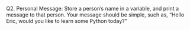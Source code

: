 Q2. Personal Message: Store a person’s name in a variable, and print a message to that person. Your message should be simple, such as, “Hello Eric, would you like to learn some Python today?”